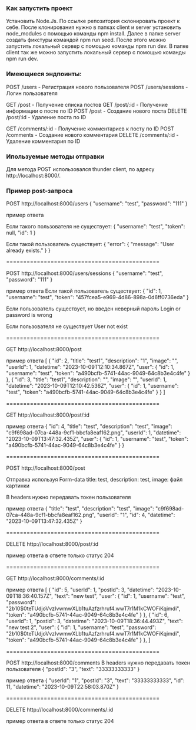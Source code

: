 ### Как запустить проект

Установить Node.Js.
По ссылке репозитория склонировать проект к себе.
После клонирования нужно в папках client и server установить node_modules с помощью команды npm install.
Далее в папке server cоздать фикстуры командой npm run seed.
После этого можно запустить локальный сервер с помощью команды npm run dev.
В папке client так же можно запустить локальный сервер с помощью команды npm run dev.

### Имеющиеся эндпоинты:

POST /users - Регистрация нового пользователя
POST /users/sessions - Логин пользователя

GET /post - Получение списка постов
GET /post/:id - Получение информации о посте по ID
POST /post - Создание нового поста
DELETE /post/:id - Удаление поста по ID

GET /comments/:id - Получение комментариев к посту по ID
POST /comments - Создание нового комментария
DELETE /comments/:id - Удаление комментария по ID

### Ипользуемые методы отправки

Для метода POST использовался thunder client, по адресу http://localhost:8000/.

### Пример post-запроса

POST http://localhost:8000/users
{
"username": "test",
"password": "111"
}

пример ответа

Если такого пользователя не существует:
{
"username": "test",
"token": null,
"id": 1
}

Если такой пользователь существует:
{
"error": {
"message": "User already exists."
}
}

=============================================

POST http://localhost:8000/users/sessions
{
"username": "test",
"password": "111"
}

пример ответа
Если такой пользователь существует:
{
"id": 1,
"username": "test",
"token": "457fcea5-e969-4d86-898a-0d6ff0736eda"
}

Если пользователь существует, но введен неверный пароль
Login or password is wrong

Если пользователя не существует
User not exist

=============================================

GET http://localhost:8000/post

пример ответа
[
{
"id": 2,
"title": "test1",
"description": "1",
"image": "",
"userId": 1,
"datetime": "2023-10-09T12:10:34.867Z",
"user": {
"id": 1,
"username": "test",
"token": "a490bcfb-5741-44ac-9049-64c8b3e4c4fe"
}
},
{
"id": 3,
"title": "test1",
"description": "",
"image": "",
"userId": 1,
"datetime": "2023-10-09T12:10:42.536Z",
"user": {
"id": 1,
"username": "test",
"token": "a490bcfb-5741-44ac-9049-64c8b3e4c4fe"
}
}
]

=============================================

GET http://localhost:8000/post/:id

пример ответа
{
"id": 4,
"title": "test",
"description": "test",
"image": "c9f698ad-07ca-448a-9cf1-bbcfa8eaf162.png",
"userId": 1,
"datetime": "2023-10-09T13:47:32.435Z",
"user": {
"id": 1,
"username": "test",
"token": "a490bcfb-5741-44ac-9049-64c8b3e4c4fe"
}
}

=============================================

POST http://localhost:8000/post

Отправка используя Form-data
title: test,
description: test,
image: файл картинки

В headers нужно передавать токен пользователя

пример ответа
{
"title": "test",
"description": "test",
"image": "c9f698ad-07ca-448a-9cf1-bbcfa8eaf162.png",
"userId": "1",
"id": 4,
"datetime": "2023-10-09T13:47:32.435Z"
}

=============================================

DELETE http://localhost:8000/post/:id

пример ответа
в ответе только статус 204

=============================================

GET http://localhost:8000/comments/:id

пример ответа
[
{
"id": 5,
"userId": 1,
"postId": 3,
"datetime": "2023-10-09T18:36:40.157Z",
"text": "new test",
"user": {
"id": 1,
"username": "test",
"password": "$2b$10$0teTUdjoVvzIvwmwXLb1tuAzfzrhruf4.wwT7r1M1kCWOFiKqimdi",
"token": "a490bcfb-5741-44ac-9049-64c8b3e4c4fe"
}
},
{
"id": 6,
"userId": 1,
"postId": 3,
"datetime": "2023-10-09T18:36:44.493Z",
"text": "new test 2",
"user": {
"id": 1,
"username": "test",
"password": "$2b$10$0teTUdjoVvzIvwmwXLb1tuAzfzrhruf4.wwT7r1M1kCWOFiKqimdi",
"token": "a490bcfb-5741-44ac-9049-64c8b3e4c4fe"
}
},
]

=============================================

POST http://localhost:8000/comments
В headers нужно передавать токен пользователя
{
"postId": "3",
"text": "33333333333"
}

пример ответа
{
"userId": "1",
"postId": "3",
"text": "33333333333",
"id": 11,
"datetime": "2023-10-09T22:58:03.870Z"
}

=============================================

DELETE http://localhost:8000/comments/:id

пример ответа
в ответе только статус 204
